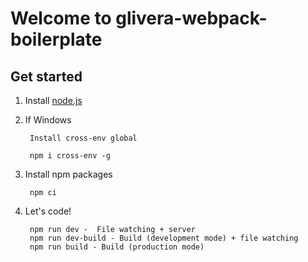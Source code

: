 # Welcome to glivera-webpack-boilerplate

## Get started

1. Install [node.js](https://nodejs.org/)

2. If Windows

		Install cross-env global

		npm i cross-env -g

3. Install npm packages

		npm ci

4. Let's code!

	 	npm run dev -  File watching + server
	 	npm run dev-build - Build (development mode) + file watching 
	 	npm run build - Build (production mode)
